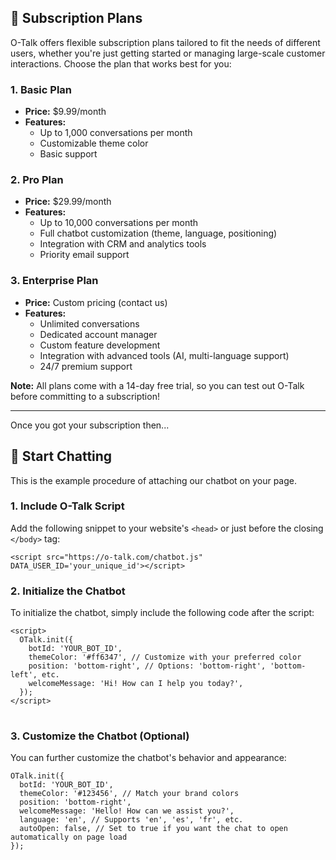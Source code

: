 <h2>💼 Subscription Plans</h2>

<p>O-Talk offers flexible subscription plans tailored to fit the needs of different users, whether you're just getting started or managing large-scale customer interactions. Choose the plan that works best for you:</p>

<h3>1. Basic Plan</h3>
<ul>
    <li><strong>Price:</strong> $9.99/month</li>
    <li><strong>Features:</strong>
        <ul>
            <li>Up to 1,000 conversations per month</li>
            <li>Customizable theme color</li>
            <li>Basic support</li>
        </ul>
    </li>
</ul>

<h3>2. Pro Plan</h3>
<ul>
    <li><strong>Price:</strong> $29.99/month</li>
    <li><strong>Features:</strong>
        <ul>
            <li>Up to 10,000 conversations per month</li>
            <li>Full chatbot customization (theme, language, positioning)</li>
            <li>Integration with CRM and analytics tools</li>
            <li>Priority email support</li>
        </ul>
    </li>
</ul>

<h3>3. Enterprise Plan</h3>
<ul>
    <li><strong>Price:</strong> Custom pricing (contact us)</li>
    <li><strong>Features:</strong>
        <ul>
            <li>Unlimited conversations</li>
            <li>Dedicated account manager</li>
            <li>Custom feature development</li>
            <li>Integration with advanced tools (AI, multi-language support)</li>
            <li>24/7 premium support</li>
        </ul>
    </li>
</ul>

<p><strong>Note:</strong> All plans come with a 14-day free trial, so you can test out O-Talk before committing to a subscription!</p>

<hr>
Once you got your subscription then...

<h2>🚀 Start Chatting</h2>

<p>This is the example procedure of attaching our chatbot on your page.</p>

<h3>1. Include O-Talk Script</h3>

<p>Add the following snippet to your website's <code>&lt;head&gt;</code> or just before the closing <code>&lt;/body&gt;</code> tag:</p>

<pre>
<code>&lt;script src="https://o-talk.com/chatbot.js" DATA_USER_ID='your_unique_id'&gt;&lt;/script&gt;</code>
</pre>

<h3>2. Initialize the Chatbot</h3>

<p>To initialize the chatbot, simply include the following code after the script:</p>

<pre>
<code>&lt;script&gt;
  OTalk.init({
    botId: 'YOUR_BOT_ID',
    themeColor: '#ff6347', // Customize with your preferred color
    position: 'bottom-right', // Options: 'bottom-right', 'bottom-left', etc.
    welcomeMessage: 'Hi! How can I help you today?',
  });
&lt;/script&gt;
</code>
</pre>

<h3>3. Customize the Chatbot (Optional)</h3>

<p>You can further customize the chatbot's behavior and appearance:</p>

<pre>
<code>OTalk.init({
  botId: 'YOUR_BOT_ID',
  themeColor: '#123456', // Match your brand colors
  position: 'bottom-right', 
  welcomeMessage: 'Hello! How can we assist you?',
  language: 'en', // Supports 'en', 'es', 'fr', etc.
  autoOpen: false, // Set to true if you want the chat to open automatically on page load
});
</code>
</pre>
